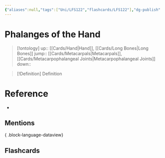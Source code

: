 ```yaml
---
{"aliases":null,"tags":["Uni/LFS122","flashcards/LFS122"],"dg-publish":true,"permalink":"/cards/phalanges-of-the-hand/","dgPassFrontmatter":true}
---
```


# Phalanges of the Hand

> [!ontology]
> up:: [[Cards/Hand\|Hand]], [[Cards/Long Bones\|Long Bones]]
> jump:: [[Cards/Metacarpals\|Metacarpals]], [[Cards/Metacarpophalangeal Joints\|Metacarpophalangeal Joints]]
> down:: 

> [!Definition] Definition
> 

# Reference
- 

## Mentions

{ .block-language-dataview}

## Flashcards
